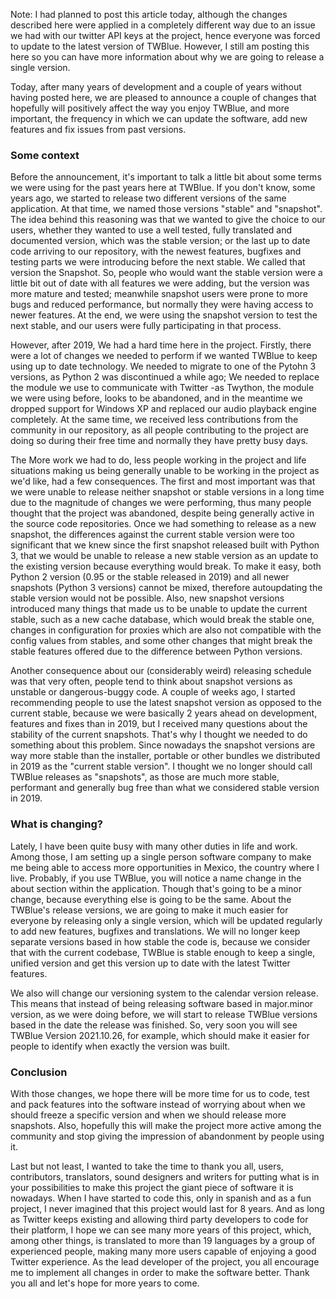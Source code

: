 <!--
.. title: Changes in TWBlue releases
.. slug: changes-in-twblue-releases
.. date: 2021-10-28 09:26:48 UTC-05:00
.. tags: 
.. category: 
.. link: 
.. description: 
.. type: text
-->

Note: I had planned to post this article today, although the changes described here were applied in a completely different way due to an issue we had with our twitter API keys at the project, hence everyone was forced to update to the latest version of TWBlue. However, I still am posting this here so you can have more information about why we are going to release a single version.

Today, after many years of development and a couple of years without having posted here, we are pleased to announce a couple of changes that hopefully will positively affect the way you enjoy TWBlue, and more important, the frequency in which we can update the software, add new features and fix issues from past versions.

### Some context

Before the announcement, it's important to talk a little bit about some terms we were using for the past years here at TWBlue. If you don't know, some years ago, we started to release two different versions of the same application. At that time, we named those versions "stable" and "snapshot". The idea behind this reasoning was that we wanted to give the choice to our users, whether they wanted to use a well tested, fully translated and documented version, which was the stable version; or the last up to date code arriving to our repository, with the newest features, bugfixes and testing parts we were introducing before the next stable. We called that version the Snapshot. So, people who would want the stable version were a little bit out of date with all features we were adding, but the version was more mature and tested; meanwhile snapshot users were prone to more bugs and reduced performance, but normally they were having access to newer features. At the end, we were using the snapshot version to test the next stable, and our users were fully participating in that process.

However, after 2019, We had a hard time here in the project. Firstly, there were a lot of changes we needed to perform if we wanted TWBlue to keep using up to date technology. We needed to migrate to one of the Pytohn 3 versions, as Python 2 was discontinued a while ago; We needed to replace the module we use to communicate with Twitter -as Twython, the module we were using before, looks to be abandoned, and in the meantime we dropped support for Windows XP and replaced our audio playback engine completely. At the same time, we received less contributions from the community in our repository, as all people contributing to the project are doing so during their free time and normally they have pretty busy days.

The More work we had to do, less people working in the project and life situations making us being generally unable to be working in the project as we'd like, had a few consequences. The first and most important was that we were unable to release neither snapshot or stable versions in a long time due to the magnitude of changes we were performing, thus many people thought that the project was abandoned, despite being generally active in the source code repositories. Once we had something to release as a new snapshot, the differences against the current stable version were too significant that we knew since the first snapshot released built with Python 3, that we would be unable to release a new stable version as an update to the existing version because everything would break. To make it easy, both Python 2 version (0.95 or the stable released in 2019) and all newer snapshots (Python 3 versions) cannot be mixed, therefore autoupdating the stable version would not be possible. Also, new snapshot versions introduced many things that made us to be unable to update the current stable, such as a new cache database, which would break the stable one, changes in configuration for proxies which are also not compatible with the config values from stables, and some other changes that might break the stable features offered due to the difference between Python versions.

Another consequence about our (considerably weird) releasing schedule was that very often, people tend to think about snapshot versions as unstable or dangerous-buggy code. A couple of weeks ago, I started recommending people to use the latest snapshot version as opposed to the current stable, because we were basically 2 years ahead on development, features and fixes than in 2019, but I received many questions about the stability of the current snapshots. That's why  I thought we needed to do something about this problem.
Since nowadays the snapshot versions are way more stable than the installer, portable or other bundles we distributed in 2019 as the "current stable version". I thought we no longer should call TWBlue releases as "snapshots", as those are much more stable, performant and generally bug free than what we considered stable version in 2019.

### What is changing?

Lately, I have been quite busy with many other duties in life and work. Among those, I am setting up a single person software company to make me being able to access more opportunities in Mexico, the country where I live. Probably, if you use TWBlue, you will notice a name change in the about section within the application. Though that's going to be a minor change, because everything else is going to be the same. About the TWBlue's release versions, we are going to make it much easier for everyone by releasing only a single version, which will be updated regularly to add new features, bugfixes and translations. We will no longer keep separate versions based in how stable the code is, because we consider that with the current codebase, TWBlue is stable enough to keep a single, unified version and get this version up to date with the latest Twitter features.

We also will change our versioning system to the calendar version release. This means that instead of being releasing software based in major.minor version, as we were doing before, we will start to release TWBlue versions based in the date the release was finished. So, very soon you will see TWBlue Version 2021.10.26, for example, which should make it easier for people to identify when exactly the version was built.

### Conclusion

With those changes, we hope there will be more time for us to code, test and pack features into the software instead of worrying about when we should freeze a specific version and when we should release more snapshots. Also, hopefully this will make the project more active among the community and stop giving the impression of abandonment by people using it.

Last but not least, I wanted to take the time to thank you all, users, contributors, translators, sound designers and writers for putting what is in your possibilities to make this project the giant piece of software it is nowadays. When I have started to code this, only in spanish and as a fun project, I never imagined that this project would last for 8 years. And as long as Twitter keeps existing and allowing third party developers to code for their platform, I hope we can see many more years of this project, which, among other things, is translated to more than 19 languages by a group of experienced people, making many more users capable of enjoying a good Twitter experience. As the lead developer of the project, you all encourage me to implement all changes in order to make the software better. Thank you all and let's hope for more years to come.